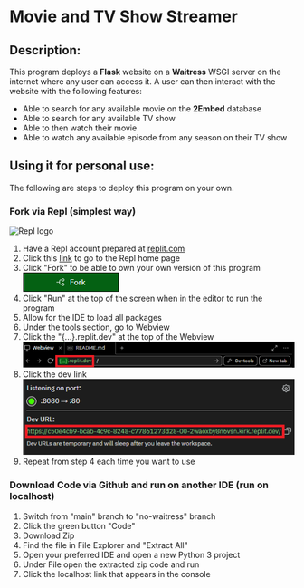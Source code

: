 # Movie and TV Show Streamer
## Description:
This program deploys a **Flask** website on a **Waitress** WSGI server on the internet where any user can access it. A user can then interact with the website with the following features:
- Able to search for any available movie on the **2Embed** database
- Able to search for any available TV show
- Able to then watch their movie
- Able to watch any available episode from any season on their TV show

## Using it for personal use:
The following are steps to deploy this program on your own.
### Fork via Repl (simplest way)
![Repl logo](https://cdn.freebiesupply.com/logos/large/2x/replit-logo-png-transparent.png)
1. Have a Repl account prepared at [replit.com](replit.com)
2. Click this [link](https://replit.com/@yusufs98783/streamingService) to go to the Repl home page
3. Click "Fork" to be able to own your own version of this program
![Fork screen shot](/readme_images/replit_fork.png)
4. Click "Run" at the top of the screen when in the editor to run the program
5. Allow for the IDE to load all packages
6. Under the tools section, go to Webview
7. Click the "{...}.replit.dev" at the top of the Webview
![Webview link screen shot](/readme_images/replit_webview.png)
8. Click the dev link
![Dev link screen shot](/readme_images/replit_dev_link.png)
9. Repeat from step 4 each time you want to use

### Download Code via Github and run on another IDE (run on localhost)
1. Switch from "main" branch to "no-waitress" branch
2. Click the green button "Code"
3. Download Zip
4. Find the file in File Explorer and "Extract All"
5. Open your preferred IDE and open a new Python 3 project
6. Under File open the extracted zip code and run
7. Click the localhost link that appears in the console
